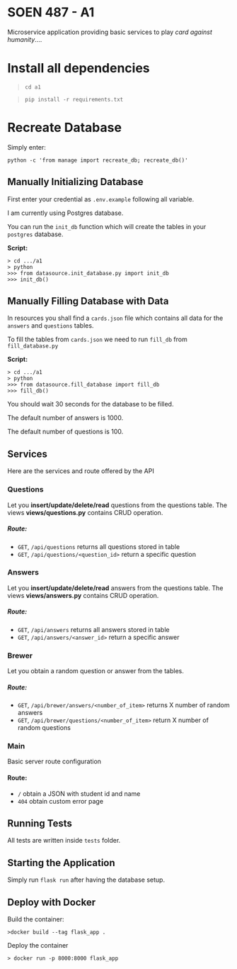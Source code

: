 # SOEN 487 - A1

Microservice application providing basic services to play
*card against humanity*....

# Install all dependencies

> `cd a1`

>`pip install -r requirements.txt`


# Recreate Database

Simply enter:

`python -c 'from manage import recreate_db; recreate_db()'`

## Manually Initializing Database
First enter your credential as
`.env.example` following all variable.

I am currently using Postgres database.

You can run the `init_db` function which will create
the tables in your `postgres` database.

**Script:**

```
> cd .../a1
> python
>>> from datasource.init_database.py import init_db
>>> init_db()
```

## Manually Filling Database with Data

In resources you shall find a `cards.json` file
which contains all data for the `answers` and `questions`
tables.

To fill the tables from `cards.json` we need to run `fill_db`
from `fill_database.py`


**Script:**

```
> cd .../a1
> python
>>> from datasource.fill_database import fill_db
>>> fill_db()
```
You should wait 30 seconds for the database to be filled.

The default number of answers is 1000. 

The default number of questions is 100.

## Services

Here are the services and route offered by the API

### Questions

Let you **insert/update/delete/read** questions from the questions table.
The views **views/questions.py** contains CRUD operation.

##### Route:
- `GET`, `/api/questions` returns all questions stored in table
- `GET`, `/api/questions/<question_id>` return a specific question
### Answers

Let you **insert/update/delete/read** answers from the questions table.
The views **views/answers.py** contains CRUD operation.

##### Route:
- `GET`, `/api/answers` returns all answers stored in table
- `GET`, `/api/answers/<answer_id>` return a specific answer
### Brewer

Let you obtain a random question or answer from the
tables.

##### Route:
- `GET`, `/api/brewer/answers/<number_of_item>` returns X number of random answers
- `GET`, `/api/brewer/questions/<number_of_item>` return X number of random questions

### Main

Basic server route configuration

#### Route:
- `/` obtain a JSON with student id and name
- `404` obtain custom error page

## Running Tests

All tests are written inside `tests` folder.

## Starting the Application

Simply run `flask run` after having the database setup.

## Deploy with Docker
Build the container:

`>docker build --tag flask_app .`

Deploy the container

` > docker run -p 8000:8000 flask_app `


